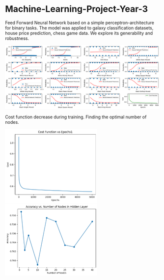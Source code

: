 # Machine-Learning-Project-Year-3
Feed Forward Neural Network based on a simple perceptron-architecture for binary tasks. The model was applied to galaxy classification datasets, house price prediction, chess game data. We explore its generability and robustness.

![Diagram](Results10000.png)


Cost function decrease during training. Finding the optimal number of nodes. 
<p float="left">
  <img src="Cost20.png" width="300" />
  <img src="Nodes20.png" width="300" />
</p>

